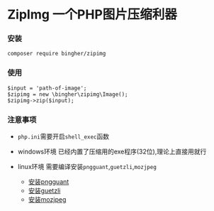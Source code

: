 # ZipImg 一个PHP图片压缩利器

### 安装
```
composer require bingher/zipimg
```

### 使用
```
$input = 'path-of-image';
$zipimg = new \bingher\zipimg\Image();
$zipimg->zip($input);
```

### 注意事项

- `php.ini`需要开启`shell_exec`函数

- windows环境 已经内置了压缩用的exe程序(32位),理论上直接用就行

- linux环境 需要编译安装`pngguant`,`guetzli`,`mozjpeg`

     - [安装pngguant](https://pngquant.org/install.html)
     - [安装guetzli](https://github.com/google/guetzli)
     - [安装mozjpeg](https://blog.liuguofeng.com/p/4644)
